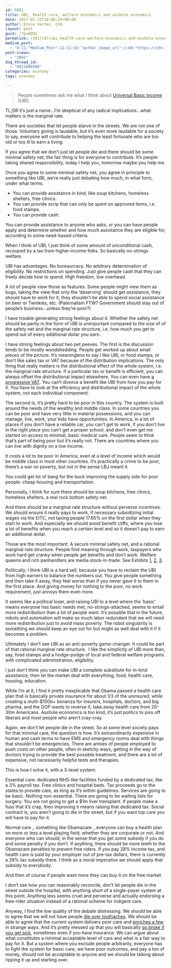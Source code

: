 ```yaml
---
id: 6081
title: UBI, health care, welfare economics and asshole economics
date: 2017-07-23T18:00:25+00:00
author: Druce Vertes, CFA
layout: post
guid: /?p=6081
permalink: /2017/07/ubi-health-care-welfare-economics-and-asshole-economics/
medium_post:
  - 'O:11:"Medium_Post":11:{s:16:"author_image_url";s:68:"https://cdn-images-1.medium.com/fit/c/200/200/0*tLekueVp7unnAXxY.jpg";s:10:"author_url";s:25:"https://medium.com/@druce";s:11:"byline_name";N;s:12:"byline_email";N;s:10:"cross_link";s:2:"no";s:2:"id";s:12:"87db739db7a5";s:21:"follower_notification";s:3:"yes";s:7:"license";s:19:"all-rights-reserved";s:14:"publication_id";s:2:"-1";s:6:"status";s:6:"public";s:3:"url";s:94:"https://medium.com/@druce/ubi-health-care-welfare-economics-and-asshole-economics-87db739db7a5";}'
post-views:
  - "2891"
dsq_thread_id:
  - "6011608586"
categories: economy
tags: economy

---
```


> People sometimes ask me what I think about [Universal Basic Income](https://en.wikipedia.org/wiki/Basic_income) (UBI).

<!--more-->

TL;DR it’s just a name…I’m skeptical of any radical implications…what matters is the marginal rate.

There are societies that let people starve in the streets. We are not one of those. Voluntary giving is laudable, but it’s even more laudable for a society to say, everyone will contribute to helping the least fortunate who are too old or too ill to earn a living.

If you agree that we don’t just let people die and there should be some minimal safety net, the fair thing is for everyone to contribute. It’s people taking shared responsibility, today I help you, tomorrow maybe you help me.

Once you agree to some minimal safety net, you agree in principle to something like UBI, we’re really just debating how much, in what form, under what terms.

  * You can provide assistance in kind, like soup kitchens, homeless shelters, free clinics.
  * You can provide scrip that can only be spent on approved items, i.e. food stamps.
  * You can provide cash.

You can provide assistance to anyone who asks, or you can have people apply and determine whether and how much assistance they are eligible for, according to some need-based criteria.

When I think of UBI, I just think of some amount of unconditional cash, recouped by a tax from higher-income folks. So basically no-strings welfare. 

UBI has advantages. No bureaucracy. No arbitrary determination of eligibility. No restrictions on spending. Just give people cash that they can freely decide how to spend. High freedom, low overhead.

A lot of people view those as features. Some people might view them as bugs, taking the view that only the ‘deserving’ should get assistance, they should have to work for it, they shouldn’t be able to spend social assistance on beer or Twinkies, etc. (Paternalism FTW? Government should stay out of people’s business…unless they’re poor?)

I have trouble generating strong feelings about it. Whether the safety net should be partly in the form of UBI is unimportant compared to the size of of the safety net and the marginal rate structure, i.e. how much you get to spend out of every additional dollar you earn.

I have strong feelings about two pet peeves. The first is the discussion tends to be mostly woodshedding. People get worked up about small pieces of the picture. It’s meaningless to say I like UBI, or food stamps, or don’t like sales tax or VAT because of the distribution implications. The only thing that really matters is the distributional effect of the whole system, i.e. the marginal rate structure. If a particular tax or benefit is efficient, you can always offset the distributional impact elsewhere. You can even have [a progressive VAT](http://johnhcochrane.blogspot.com/2017/04/a-progressive-vat.html). You can’t divorce a benefit like UBI from how you pay for it. You have to look at the efficiency and distributional impact of the whole system, not each individual component.

The second is, it’s pretty hard to be poor in this country. The system is built around the needs of the wealthy and middle class. In some countries you can be poor and have very little in material possessions, and you can manage, live, work, your kids have opportunities. In America, in a lot of places if you don’t have a reliable car, you can’t get to work, if you don’t live in the right place you can’t get a proper school, and don’t even get me started on access to minimal, basic medical care. People seem to think that’s part of being poor but it’s really not. There are countries where you can live with dignity on a low income.

It costs a lot to be poor in America, even at a level of income which would be middle class in most other countries. It’s practically a crime to be poor, there’s a war on poverty, but not in the sense LBJ meant it.

You could get lot of bang for the buck improving the supply side for poor people: cheap housing and transportation.

Personally, I think for sure there should be soup kitchens, free clinics, homeless shelters, a real rock bottom safety net.

And there should be a marginal rate structure without perverse incentives. We should ensure it really pays to work, if necessary subsidizing initial wages via the EITC, not taxing people 17.65% on the first dollar when they start to work. And especially we should avoid benefit cliffs, where you lose a lot of benefits when you reach a certain level and so it doesn’t pay to earn an additional dollar.

Those are the most important: A secure minimal safety net, and a rational marginal rate structure. People find meaning through work, taxpayers who work hard get cranky when people get benefits and don’t work. Welfare queens and rich panhandlers are media stock-in-trade. See Exhibits [1](http://www.washingtonpost.com/sf/local/2017/07/21/how-disability-benefits-divided-this-rural-community-between-those-who-work-and-those-who-dont/?utm_term=.9844dc871453), [2](http://www.dailymail.co.uk/news/article-3359204/I-offered-job-said-no-Man-stands-roadside-beggars-holding-sign-urging-public-not-cash-turned-offer-work.html), [3](http://fox5sandiego.com/2017/06/14/dealership-says-panhandler-rejected-job-offer-i-make-more-money-than-any-of-you/).

Politically, I think UBI is a hard sell, because you have to reclaim the UBI from high earners to balance the numbers out. You give people something and then take it away, they feel worse than if you never gave it to them in the first place. And giving money for nothing to the poor, no work requirement, just annoys them even more. 

It seems like a political loser, and raising UBI to a level where the ‘basic’ means everyone has basic needs met, no-strings-attached, seems to entail more redistribution than a lot of people want. It’s possible that in the future, robots and automation will make so much labor redundant that we will need more redistribution just to avoid mass poverty. The robot singularity is something we should keep an eye out for but might as well deal with it if it becomes a problem.

Ultimately I don’t see UBI as an anti-poverty game-changer. It could be part of that rational marginal rate structure.  I like the simplicity of UBI more than, say, food stamps and a hodge-podge of local and federal welfare programs with complicated administration, eligibility.

I just don’t think you can make UBI a complete substitute for in-kind assistance, then let the market deal with everything, food, health care, housing, education.

While I’m at it, I find it pretty inexplicable that Obama passed a health care plan that is basically private insurance for about 1/3 of the uninsured, while creating a multi-$100b+ bonanza for insurers, hospitals, doctors, and big pharma, and the GOP wants to reverse it, take away health care from 20-30m Americans. Asshole economics is too kind, it’s just politics to piss off liberals and most people who aren’t cray-cray.

Again, we don’t let people die in the street. So at some level society pays for that minimal care, the question is how. It’s extraordinarily expensive in human and cash terms to have EMS and emergency rooms deal with things that shouldn’t be emergencies. There are armies of people employed to push costs on other people, often in sketchy ways, getting in the way of doctors trying to provide the best possible treatment, and there are a lot of expensive, not necessarily helpful tests and therapies.

This is how I solve it, with a 3-level system:

Essential care: dedicated NHS-like facilities funded by a dedicated tax, like a 3% payroll tax. Free clinics and hospital beds. Tax proceeds go to the states to provide care, as long as it’s within guidelines. Services are going to be basic. Nothing non-essential. There are going to be waiting lists for surgery. You are not going to get a $1m liver transplant. If people make a fuss that it’s crap, then improving it means raising that dedicated tax. Social contract is, you aren’t going to die in the street, but if you want top care you will have to pay for it.

Normal care _ something like Obamacare _ everyone can buy a health plan on more or less a level playing field, whether they are corporate or not. And everyone who can should, in the sense that you get some subsidy if you do and some penalty if you don’t. If anything, there should be more teeth to the Obamacare penalties to prevent free riders. If you pay 28% income tax, and health care is paid by your employer out of pre-tax dollars, there is currently a 28% tax subsidy there. I think as a moral imperative we should apply that subsidy to everybody.

And then of course if people want more they can buy it on the free market.

I don’t see how you can reasonably reconcile, don’t let people die in the street outside the hospital, with anything short of a single-payer system at this point. Anything less seems cruel and perverse and actually endorsing a free-rider situation instead of a rational scheme for indigent care.

Anyway, I find the low quality of the debate distressing. We should be able to agree that we will not have people [die over toothaches](http://abcnews.go.com/Health/insurance-24-year-dies-toothache/story?id=14438171#.T-NI4XBeztg). We should be able to agree that the current system delivers poor care and [enriches a few](http://www.vanityfair.com/news/2015/12/martin-shkreli-pharmaceuticals-ceo-interview) in strange ways. And it’s pretty messed up that you will basically [go broke if you get sick](https://latest.13d.com/surest-way-to-go-broke-in-america-is-to-get-sick-breakdown-of-trust-business-of-healthcare-369bc96489b5), sometimes even if you have insurance. We can argue about what constitutes a minimal acceptable level of care and what is a fair way to pay for it. But a system where you exclude people arbitrarily, everyone has to fight the system for basic care, we have poor outcomes, and pay a ton of money, should not be acceptable to anyone and we should be talking about ripping it up and starting over.
